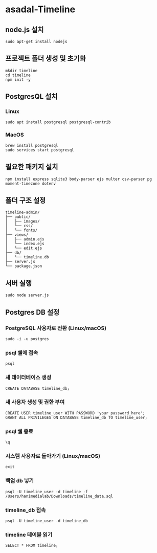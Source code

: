 # asadal-Timeline 

## node.js 설치
```
sudo apt-get install nodejs
```

## 프로젝트 폴더 생성 및 초기화
```
mkdir timeline
cd timeline
npm init -y
```

## PostgresQL 설치
### Linux
```
sudo apt install postgresql postgresql-contrib
```
### MacOS
```
brew install postgresql
sudo services start postgresql
```

## 필요한 패키지 설치
```
npm install express sqlite3 body-parser ejs multer csv-parser pg moment-timezone dotenv
```

## 폴더 구조 설정
```
timeline-admin/
├── public/
│   ├── images/
│   └── css/
│   └── fonts/
├── views/
│   ├── admin.ejs
│   └── index.ejs
│   └── edit.ejs
├── db/
│   └── timeline.db
├── server.js
└── package.json
```

## 서버 실행
```
sudo node server.js
```

## Postgres DB 설정

### PostgreSQL 사용자로 전환 (Linux/macOS)
```
sudo -i -u postgres
```

### psql 쉘에 접속
```
psql
```

### 새 데이터베이스 생성
```
CREATE DATABASE timeline_db;
```

### 새 사용자 생성 및 권한 부여
```
CREATE USER timeline_user WITH PASSWORD 'your_password_here';
GRANT ALL PRIVILEGES ON DATABASE timeline_db TO timeline_user;
```

### psql 쉘 종료
```
\q
```

### 시스템 사용자로 돌아가기 (Linux/macOS)
```
exit
```

### 백업 db 넣기
```
psql -U timeline_user -d timeline -f /Users/hanimedialab/Downloads/timeline_data.sql
```

### timeline_db 접속
```
psql -U timeline_user -d timeline_db
```

### timeline 테이블 읽기
```
SELECT * FROM timeline;
```
